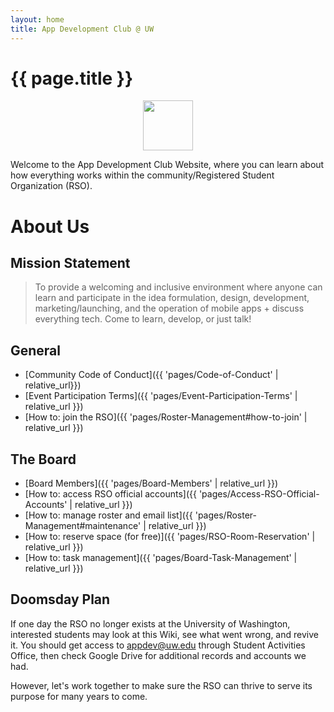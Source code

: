 ```yaml
---
layout: home
title: App Development Club @ UW
---
```


# {{ page.title }}

<!-- This logo is being considered decorative, and so is given alt="". -->
<center><img width="80px" src="{{ 'assets/img/logo.svg' | relative_url }}" alt=""/></center>

Welcome to the App Development Club Website, where you can learn about how everything works within the community/Registered Student Organization (RSO).

# About Us
## Mission Statement

> To provide a welcoming and inclusive environment where anyone can learn and participate in the idea formulation, design, development, marketing/launching, and the operation of mobile apps + discuss everything tech. Come to learn, develop, or just talk!

## General

- [Community Code of Conduct]({{ 'pages/Code-of-Conduct' | relative_url}})
- [Event Participation Terms]({{ 'pages/Event-Participation-Terms' | relative_url }})
- [How to: join the RSO]({{ 'pages/Roster-Management#how-to-join' | relative_url }})

## The Board

- [Board Members]({{ 'pages/Board-Members' | relative_url }})
- [How to: access RSO official accounts]({{ 'pages/Access-RSO-Official-Accounts' | relative_url }})
- [How to: manage roster and email list]({{ 'pages/Roster-Management#maintenance' | relative_url }})
- [How to: reserve space (for free)]({{ 'pages/RSO-Room-Reservation' | relative_url }})
- [How to: task management]({{ 'pages/Board-Task-Management' | relative_url }})

## Doomsday Plan

If one day the RSO no longer exists at the University of Washington, interested students may look at this Wiki, see what went wrong, and revive it. You should get access to appdev@uw.edu through Student Activities Office, then check Google Drive for additional records and accounts we had.

However, let's work together to make sure the RSO can thrive to serve its purpose for many years to come.
